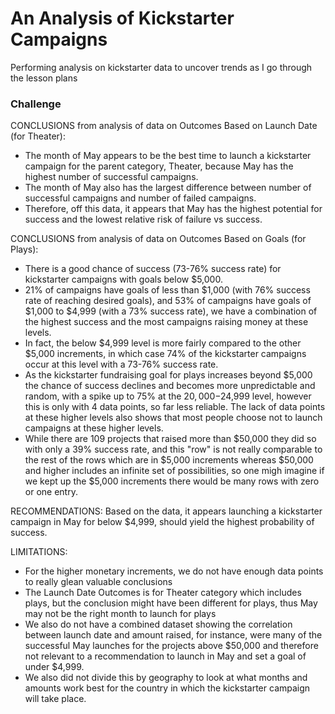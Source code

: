 # An Analysis of Kickstarter Campaigns
Performing analysis on kickstarter data to uncover trends as I go through the lesson plans
### Challenge
CONCLUSIONS from analysis of data on Outcomes Based on Launch Date (for Theater):
- The month of May appears to be the best time to launch a kickstarter campaign for the parent category, Theater, because May has the highest number of successful campaigns.
- The month of May also has the largest difference between number of successful campaigns and number of failed campaigns.  
- Therefore, off this data, it appears that May has the highest potential for success and the lowest relative risk of failure vs success.

CONCLUSIONS from analysis of data on Outcomes Based on Goals (for Plays):
- There is a good chance of success (73-76% success rate) for kickstarter campaigns with goals below $5,000.
- 21% of campaigns have goals of less than $1,000 (with 76% success rate of reaching desired goals), and 53% of campaigns have goals of $1,000 to $4,999 (with a 73% success rate), we have a combination of the highest success and the most campaigns raising money at these levels.
- In fact, the below $4,999 level is more fairly compared to the other $5,000 increments, in which case 74% of the kickstarter campaigns occur at this level with a 73-76% success rate.
- As the kickstarter fundraising goal for plays increases beyond $5,000 the chance of success declines and becomes more unpredictable and random, with a spike up to 75% at the $20,000-$24,999 level, however this is only with 4 data points, so far less reliable.  The lack of data points at these higher levels also shows that most people choose not to launch campaigns at these higher levels.
- While there are 109 projects that raised more than $50,000 they did so with only a 39% success rate, and this "row" is not really comparable to the rest of the rows which are in $5,000 increments whereas $50,000 and higher includes an infinite set of possibilities, so one migh imagine if we kept up the $5,000 increments there would be many rows with zero or one entry.

RECOMMENDATIONS: Based on the data, it appears launching a kickstarter campaign in May for below $4,999, should yield the highest probability of success.

LIMITATIONS: 
- For the higher monetary increments, we do not have enough data points to really glean valuable conclusions
- The Launch Date Outcomes is for Theater category which includes plays, but the conclusion might have been different for plays, thus May may not be the right month to launch for plays
- We also do not have a combined dataset showing the correlation between launch date and amount raised, for instance, were many of the successful May launches for the projects above $50,000 and therefore not relevant to a recommendation to launch in May and set a goal of under $4,999.
- We also did not divide this by geography to look at what months and amounts work best for the country in which the kickstarter campaign will take place.
